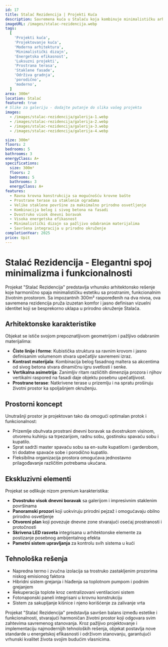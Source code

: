 ```yaml
---
id: 17
title: Stalać Rezidencija | Projekti Kuća
description: Savremena kuća u Stalaću koja kombinuje minimalističku arhitekturu sa prostranim životnim prostorom. Projekat ističe ravne linije, kontrast svetlih i tamnih površina, velike staklene fasade i funkcionalnu organizaciju prostora. Idealan spoj elegancije, komfora i energetske efikasnosti za moderan porodični život u prirodnom okruženju.
imageURL: /images/stalac-rezidencija.webp
tags:
  [
    'Projekti kuća',
    'Projektovanje kuća',
    'Moderna arhitektura',
    'Minimalistički dizajn',
    'Energetska efikasnost',
    'Luksuzni projekti',
    'Prostrana terasa',
    'Staklene fasade',
    'Održiva gradnja',
    'porodično',
    'moderno',
  ]
area: 300m²
location: Stalać
featured: true
# Slike za galeriju - dodajte putanje do slika vašeg projekta
images:
  - /images/stalac-rezidencija/galerija-1.webp
  - /images/stalac-rezidencija/galerija-2.webp
  - /images/stalac-rezidencija/galerija-3.webp
  - /images/stalac-rezidencija/galerija-4.webp

size: 300m²
floors: 2
bedrooms: 5
bathrooms: 3
energyClass: A+
specifications:
  size: 300m²
  floors: 2
  bedrooms: 5
  bathrooms: 3
  energyClass: A+
features:
  - Ravna krovna konstrukcija sa mogućnošću krovne bašte
  - Prostrane terase sa staklenim ogradama
  - Velike staklene površine za maksimalno prirodno osvetljenje
  - Kombinacija belog i sivog betona na fasadi
  - Dvostruko visok dnevni boravak
  - Visoka energetska efikasnost
  - Minimalistički dizajn sa pažljivo odabranim materijalima
  - Savršena integracija u prirodno okruženje
completionYear: 2025
price: Upit
---
```


# Stalać Rezidencija - Elegantni spoj minimalizma i funkcionalnosti

Projekat "Stalać Rezidencija" predstavlja vrhunsko arhitektonsko rešenje koje harmonično spaja minimalističku estetiku sa prostranim, funkcionalnim životnim prostorom. Sa impozantnih 300m² raspoređenih na dva nivoa, ova savremena rezidencija pruža izuzetan komfor i jasno definisan vizuelni identitet koji se besprekorno uklapa u prirodno okruženje Stalaća.

## Arhitektonske karakteristike

Objekat se ističe svojom prepoznatljivom geometrijom i pažljivo odabranim materijalima:

- **Čiste linije i forme**: Kubistička struktura sa ravnim krovom i jasno definisanim volumenom stvara upečatljiv savremeni izraz.
- **Kontrast materijala**: Kombinacija belog fasadnog maltera sa akcentima od sivog betona stvara dinamičnu igru svetlosti i senke.
- **Vertikalna asimetrija**: Zanimljiv ritam različitih dimenzija prozora i njihov vertikalni raspored na fasadi daje objektu posebnu upečatljivost.
- **Prostrane terase**: Natkrivene terase u prizemlju i na spratu proširuju životni prostor ka spoljašnjem okruženju.

## Prostorni koncept

Unutrašnji prostor je projektovan tako da omogući optimalan protok i funkcionalnost:

- Prizemlje obuhvata prostrani dnevni boravak sa dvostrukom visinom, otvorenu kuhinju sa trpezarijom, radnu sobu, gostinsku spavaću sobu i kupatilo.
- Sprat sadrži master spavaću sobu sa en-suite kupatilom i garderobom, tri dodatne spavaće sobe i porodično kupatilo.
- Fleksibilna organizacija prostora omogućava jednostavno prilagođavanje različitim potrebama ukućana.

## Ekskluzivni elementi

Projekat se odlikuje nizom premium karakteristika:

- **Dvostruko visok dnevni boravak** sa galerijom i impresivnim staklenim površinama
- **Panoramski prozori** koji uokviruju prirodni pejzaž i omogućavaju obilno prirodno osvetljenje
- **Otvoreni plan** koji povezuje dnevne zone stvarajući osećaj prostranosti i protočnosti
- **Skrivena LED rasveta** integrisana u arhitektonske elemente za postizanje posebnog ambijentalnog efekta
- **Pametni sistem upravljanja** za kontrolu svih sistema u kući

## Tehnološka rešenja

- Napredna termo i zvučna izolacija sa trostruko zastakljenim prozorima niskog emisionog faktora
- Hibridni sistem grejanja i hlađenja sa toplotnom pumpom i podnim grejanjem
- Rekuperacija toplote kroz centralizovani ventilacioni sistem
- Fotonaponski paneli integrisani u krovnu konstrukciju
- Sistem za sakupljanje kišnice i njeno korišćenje za zalivanje vrta

Projekat "Stalać Rezidencija" predstavlja savršen balans između estetike i funkcionalnosti, stvarajući harmoničan životni prostor koji odgovara svim zahtevima savremenog stanovanja. Kroz pažljivo projektovanje i implementaciju najmodernijih tehnoloških rešenja, objekat postavlja nove standarde u energetskoj efikasnosti i održivom stanovanju, garantujući vrhunski kvalitet života svojim budućim vlasnicima.
